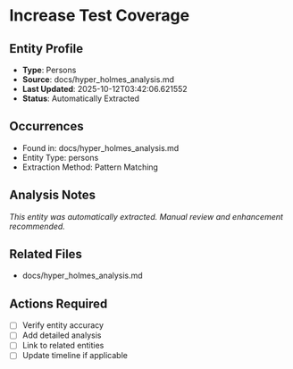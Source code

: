 # Increase Test Coverage

## Entity Profile
- **Type**: Persons
- **Source**: docs/hyper_holmes_analysis.md
- **Last Updated**: 2025-10-12T03:42:06.621552
- **Status**: Automatically Extracted

## Occurrences
- Found in: docs/hyper_holmes_analysis.md
- Entity Type: persons
- Extraction Method: Pattern Matching

## Analysis Notes
*This entity was automatically extracted. Manual review and enhancement recommended.*

## Related Files
- docs/hyper_holmes_analysis.md

## Actions Required
- [ ] Verify entity accuracy
- [ ] Add detailed analysis
- [ ] Link to related entities
- [ ] Update timeline if applicable
